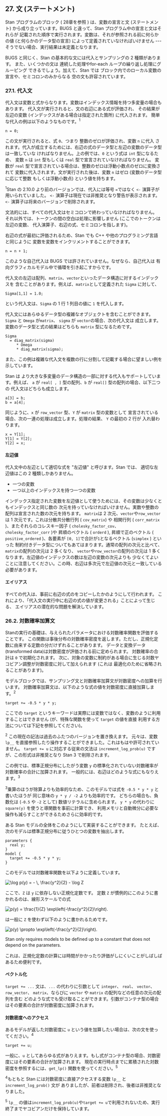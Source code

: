 
## 27. 文 (ステートメント)

Stan プログラムのブロック ( 28章を参照 ) は、変数の宣言と文 (ステートメント)
から成り立っています。BUGS と違って、Stan プログラム中の宣言と文はそれらが
記載された順序で実行されます。変数は、それが参照される前に何らかの値 (と何らかのデータ型の宣言)
によって定義されていなければいけません --- そうでない場合、実行結果は未定義となります。

BUGS と同じく、Stan の基本的な文には代入とサンプリングの 2 種類があります。
また、いくつかの文は 連続した処理やfor-each ループの繰り返し処理にグルーピング
できるでしょう。加えて、Stan では ブロック内でのローカル変数の宣言や、セミコロンのみからなる
空の文も許容されています。

### 27.1. 代入文

代入文は変数と式からなります。変数はインデックス情報を持つ多変量の場合もあります。
代入文が実行されると、文の右辺にある式が評価され、
その結果が左辺の変数 (インデックスがある場合は指定された箇所) に代入されます。
簡単な代入の例は以下のようなものです。<sup>1</sup>

<!--
以降も原文には都度 (indexed) の記載があるが、日本語で簡潔に記載できる語がないため省略
-->

```
n = 0;
```

この文が実行されると、式 ``0``、つまり 整数のゼロが評価され、変数 ``n`` に代入
されます。代入が成立するためには、右辺の式のデータ型と左辺の変数のデータ型は一致していな
ければなりません。上の例では、``0`` という式は ``int`` 型になるため、
変数 ``n`` は ``int`` 型もしくは ``real`` 型で宣言されていなければなりません。
変数が ``real`` 型で宣言されている場合は、整数のゼロは浮動小数点のゼロに変換されて
変数に代入されます。文が実行された後は、変数 ``n`` はゼロ (変数のデータ型に応じて整数
もしくは浮動小数点) という値を持ちます。

<sup>1</sup>Stan の 2.10.0 より前のバージョンでは、代入には等号 `=`ではなく `<-` 演算子が用いられていました。
`<-` 演算子は現在では非推奨となり警告が表示されます。`<-` 演算子は将来のバージョンで削除されます。

文法的には、すべての代入文はセミコロンで終わっていなければなりません。
それ以外では、トークンの間の空白は処理に影響しません (ここでのトークンは左辺の変数、
代入演算子、右辺の式、セミコロンを指します)。

右辺の式が最初に評価されるため、Stan でも C++ や他のプログラミング言語と同じように
変数を変数をインクリメントすることができます。

```
n = n + 1;
```

このような自己代入は BUGS では許されていません。なぜなら、自己代入は
有向グラフィカルモデル中で循環を引き起こすからです。

代入文の左辺は配列、``matrix``、``vector``といったデータ構造に対するインデックスを
含むことがあります。例えば、``matrix``として定義された ``Sigma`` に対して、

```
Sigma[1,1] = 1.0;
```

という代入文は、``Sigma`` の 1 行 1 列目の値に ``1`` を代入します。

代入文にはあらゆるデータ型の複雑なオブジェクトを含むことができます。
``Sigma`` と ``Omega`` が``matrix``、 ``sigma`` が ``vector``の場合、次の代入文は
成立します。変数のデータ型と式の結果はどちらも ``matrix`` 型になるためです。

```
Sigma
  = diag_matrix(sigma)
     * Omega
     * diag_matrix(sigma);
```

また、この例は複雑な代入文を複数の行に分割して記載する場合に望ましい例を
示しています。

Stan は より大きな多変量のデータ構造の一部に対する代入もサポートしています。例えば、
``a`` が ``real[ , ]`` 型の配列、``b`` が ``real[]`` 型の配列の場合、以下二つの
代入文はどちらも成立します。

```
a[3] = b;
b = a[4];
```

同じように、``x`` が ``row_vector`` 型、``Y`` が ``matrix`` 型の変数として
宣言されている場合、次の一連の処理は成立します。処理の結果、 ``Y`` の最初の 2 行が
入れ替わります。

```
x = Y[1];
Y[1] = Y[2];
Y[2] = x;
```

#### 左辺値

代入文中の左辺として適切な式を "左辺値" と呼びます。Stan では、
適切な左辺値はこの 2 種類しかありません。

- 一つの変数
- 一つ以上のインデックスを持つ一つの変数

インデックス指定された変数を左辺値として使うためには、その変数は少なくともインデックスと同じ数の
次元を持っていなければいけません。実数や整数の配列は宣言された数の次元を持ちます。
``matrix``は 2 次元、``vector``や``row_vector``は 1 次元です。これは分散共分散行列 ( ``cov_matrix``) や
相関行列 ( ``corr_matrix`` )、またそれらのコレスキー因子 ( ``cholesky_factor_cov``、
``cholesky_factor_corr`` )や 昇順のベクトル ( ``orderd`` ), 昇順で正のベクトル
( ``positive_ordered`` )、各要素が ``[0, 1]``で合計が``1``となるベクトル (``simplex`` ) といった
制約付きデータ型についてもあてはまります。通常の配列の次元と比べて、``matrix``の配列の次元は 2 多くなり、
``vector``や``row_vector``の配列の次元は 1 多くなります。左辺値のインデックスの数は左辺の変数の次元よりも
少なくてよいことに注意してください。この時、右辺は多次元で左辺値の次元と一致している必要があります。

<!--
日本語訳した場合にデータ型との対応がわからなくなるため型を追記。
Multiple Indexes の内容は上と重複 (原文の誤植?)のため省略。
-->

#### エイリアス

すべての代入は、事前に右辺の式のをコピーしたかのようにして行われます。
これにより、「代入文の実行中に右辺の式の値が変更される」ことによって生じる、
エイリアスの潜在的な問題を解決しています。

### 26.2. 対数確率加算文

Stanの実行の基礎は、与えられたパラメータにおける対数確率関数を評価することです。
この関数は事後分布の対数確率密度を返します。ただし、正規化定数に由来する定数の分だけずれることがあります。
データと変換データ (transformed data)は対数密度が評価される前に定められます。
対数確率の合計は ``0`` で初期化されます。
次に、対象の変数に制約がある場合に生じる対数ヤコビアン調整が対数密度に対して加えられます (これは
最適化のために省略されることがあります)。

モデルブロックでは、サンプリング文と対数確率加算文が対数密度への加算を行います。
対数確率加算文は、以下のような式の値を対数密度に直接加算します。<sup>2</sup>

```
target += -0.5 * y * y;
```

ここでの ``target`` というキーワードは実際には変数ではなく、変数のように利用することはできません
(が、特殊な関数を使って ``target`` の値を直接 利用する方法については下記を参照してください)。

<sup>2</sup> この現在の記法は過去のふたつのバージョンを置き換えます。
元々は、変数 ``lp__`` を直接参照したり操作することができました。これはもはや許可されていません。
`target += u` に対応する従来の文法は `increment_log_prob(u)` ですが、この形式は非推奨となり Stan 3 で削除されます。

この例では、標準正規分布にしたがう変数 ``y`` の標準化されていない対数確率が対数確率の合計に加算されます。
一般的には、右辺はどのような式にもなりえます。<sup>3</sup>

<sup>3</sup>乗算のほうが除算よりも効率的なため、このモデルでは式を ``-0.5 * y * y`` と書いたほうが
同じ意味の ``y * y / -2`` よりも効率的です。
どちらの場合も、負数化は (`-0.5` や `-2` として) 数値リテラルに含められます。
`y * y` の代わりに `square(y)` を使うと導関数を事前に計算でき、
利用メモリと自動微分に必要な操作も減らすことができるためさらに効率的です。

ある Stan モデルの全体をこのようにして実装することができます。
たとえば、次のモデルは標準正規分布に従うひとつの変数を抽出します。

```
parameters {
  real y;
}
model {
  target += -0.5 * y * y;
}
```

このモデルでは対数確率関数を以下ように定義しています。

![$$\log p(y) = - \, \frac{y^2}{2} - \log Z$$](fig/fig01.png)

ここで、``Z`` は ``y`` に依存しない正規化定数です。
定数 ``Z`` が慣例的にこのように書かれるのは、線形スケールでの式

![$$p(y) = \frac{1}{Z} \exp\left(-\frac{y^2}{2}\right).$$](fig/fig02.png)

は一般に ``Z`` を使わず以下のように書かれるためです。

![$$p(y) \propto \exp\left(-\frac{y^2}{2}\right).$$](fig/fig03.png)

Stan only requires models to be defined up to a constant that does not depend
on the parameters.　

<!--
意味が取れない。"parameter に関係しない定数は省略できる"ではないのか?
Stan only requires models to be defined up to a constant that depends
on the parameters.　
-->

これは、正規化定数の計算には時間がかかったり評価がしにくいことがしばしばあるため便利です。


#### ベクトル化

`target += ...` 文は、`...` の代わりに引数として `integer`、 `real`、 `vector`、 `row_vector`、
`matrix`、ならびに `vector` や `matrix` の配列などの任意の次元の配列を含む
どのような式でも受け取ることができます。引数がコンテナ型の場合はその要素の合計が対数密度に加算されます。

#### 対数密度へのアクセス

あるモデルが返した対数密度に `u` という値を加算したい場合は、次の文を使ってください。<sup>4</sup>

```
target += u;
```

一般に、`u` としてあらゆる式がありえます。もし式がコンテナ型の場合、対数密度にはその要素の合計が加算されます。
現在の実行時点までに累積された対数密度を参照するには、`get_lp()` 関数を使ってください。<sup>5</sup>

<sup>4</sup>もともと Stan には対数密度に直接アクセスする変数 ``lp__`` と　``increment_log_prob()`` 文が
ありましたが、前者は削除され、後者は非推奨となりました。

<sup>5</sup> `lp__` の値は`increment_log_prob(u)`や`target += u`で利用されないため、実行終了までヤコビアンだけを保持しています。
